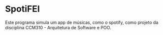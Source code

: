 # SpotiFEI
Este programa simula um app de músicas, como o spotify, como projeto da disciplina CCM310 -  Arquitetura de Software e POO.
